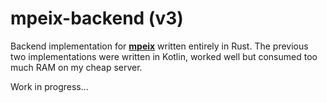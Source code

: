 # mpeix-backend (v3)

Backend implementation for [**mpeix**](https://github.com/tonykolomeytsev/mpeiapp) written entirely in Rust. The previous two implementations were written in Kotlin, worked well but consumed too much RAM on my cheap server.

Work in progress...

